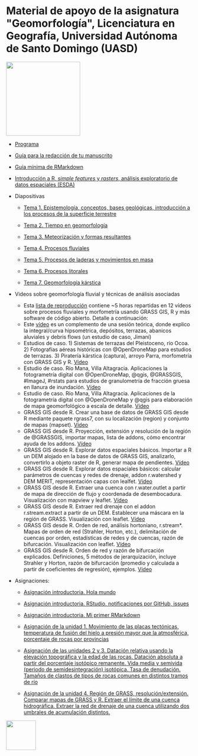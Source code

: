 # Material de apoyo de la asignatura "Geomorfología", Licenciatura en Geografía, Universidad Autónoma de Santo Domingo (UASD)

<img src="vista-playa.jpg" width="200"/>

* [Programa](programa-geomorfologia.md)

* [Guía para la redacción de tu manuscrito](guia-redaccion-manuscrito.md)

* [Guía mínima de RMarkdown](ref/guia-minima-de-rmarkdown.md)

* [Introducción a R, *simple features* y *rasters*, análisis exploratorio de datos espaciales (ESDA)](ref/introduccion-a-r.md)

* Diapositivas

    * [Tema 1. Epistemología, conceptos, bases geológicas, introducción a los procesos de la superficie terrestre](https://geomorfologia-master.github.io/tema-1-epistemologia-geologia-intro-procesos/)

    * [Tema 2. Tiempo en geomorfología](https://drive.google.com/file/d/1I7kNCS3oj5NpXsinVGaIZAezsZCAyRqI/view?usp=sharing)

    * [Tema 3. Meteorización y formas resultantes](https://github.com/geomorfologia-master/tema-3-meteorizacion-y-formas-resultantes/blob/gh-pages/meteorizacion_y_formas_resultantes.pdf)

    * [Tema 4. Procesos fluviales](https://drive.google.com/open?id=1e-BTzT56c6F7JWwSAXlb3UG8JWu2FxtV)

    * [Tema 5. Procesos de laderas y movimientos en masa](https://drive.google.com/open?id=1_ATalYovOxaODoroXCdZuTGUHOhrBdT-)
   
    * [Tema 6. Procesos litorales](https://drive.google.com/open?id=1r5t2fsSGDA8w4dtgkDN4eMylnvc9NXWw)
    
    * [Tema 7. Geomorfología kárstica](https://drive.google.com/open?id=1D4AF8yKdV9aunDzrSBXyC138mmN6xOIY)
    

* Videos sobre geomorfología fluvial y técnicas de análisis asociadas

    * Esta [lista de reproducción](https://www.youtube.com/watch?v=9F7BIAUNvRY&list=PLDcT2n8UzsCSt1-NnUQ8anwHhmouFr0Kv) contiene ~5 horas repartidas en 12 vídeos sobre procesos fluviales y morfometría usando GRASS GIS, R y más software de código abierto. Detalle a continuación:
    * Este [vídeo](https://www.youtube.com/watch?v=9F7BIAUNvRY&list=PLDcT2n8UzsCSt1-NnUQ8anwHhmouFr0Kv&index=1) es un complemento de una sesión teórica, donde explico la integral/curva hipsométrica, depósitos, terrazas, abanicos aluviales y debris flows (un estudio de caso, Jimaní)
    * Estudios de caso. 1) Sistemas de terrazas del Pleistoceno, río Ocoa. 2) Fotografías aéreas históricas con @OpenDroneMap para estudios de terrazas. 3) Piratería kárstica (captura), arroyo Parra, morfometría con GRASS GIS y R. [Vídeo](https://www.youtube.com/watch?v=bDYN2yP4yEY&list=PLDcT2n8UzsCSt1-NnUQ8anwHhmouFr0Kv&index=2)
    * Estudio de caso. Río Mana, Villa Altagracia. Aplicaciones la fotogrametría digital con @OpenDroneMap, @qgis, @GRASSGIS, #ImageJ, #rstats para estudios de granulometría de fracción gruesa en llanura de inundación. [Vídeo](https://www.youtube.com/watch?v=K386kpuJMvk&list=PLDcT2n8UzsCSt1-NnUQ8anwHhmouFr0Kv&index=3)
    * Estudio de caso. Río Mana, Villa Altagracia. Aplicaciones de la fotogrametría digital con @OpenDroneMap y @qgis para elaboración de mapa geomorfológico a escala de detalle. [Vídeo](https://www.youtube.com/watch?v=R1tDFkc4t0g&list=PLDcT2n8UzsCSt1-NnUQ8anwHhmouFr0Kv&index=4)
    * GRASS GIS desde R. Crear una base de datos de GRASS GIS desde R mediante paquete rgrass7, con su localización (region) y conjunto de mapas (mapset). [Vídeo](https://www.youtube.com/watch?v=cORbTaa827g&list=PLDcT2n8UzsCSt1-NnUQ8anwHhmouFr0Kv&index=5)
    * GRASS GIS desde R. Proyección, extensión y resolución de la región de @GRASSGIS, importar mapas, lista de addons, cómo encontrar ayuda de los addons. [Vídeo](https://www.youtube.com/watch?v=YkqHMeko8-Y&list=PLDcT2n8UzsCSt1-NnUQ8anwHhmouFr0Kv&index=6)
    * GRASS GIS desde R. Explorar datos espaciales básicos. Importar a R un DEM alojado en la base de datos de GRASS GIS, analizarlo, convertirlo a objeto raster de R, generar mapa de pendientes. [Vídeo](https://www.youtube.com/watch?v=w5lGrm_XKek&list=PLDcT2n8UzsCSt1-NnUQ8anwHhmouFr0Kv&index=7)
    * GRASS GIS desde R. Explorar datos espaciales básicos: calcular parámetros de cuencas y redes de drenaje, addon r.watershed y DEM MERIT, representación capas con lealfet. [Vídeo](https://www.youtube.com/watch?v=gPDf6w3NOgs&list=PLDcT2n8UzsCSt1-NnUQ8anwHhmouFr0Kv&index=8)
    * GRASS GIS desde R. Extraer una cuenca con r.water.outlet a partir de mapa de dirección de flujo y coordenada de desembocadura. Visualización con mapview y leaflet. [Vídeo](https://www.youtube.com/watch?v=acU2dj23DlM&list=PLDcT2n8UzsCSt1-NnUQ8anwHhmouFr0Kv&index=9)
    * GRASS GIS desde R. Extraer red drenaje con el addon r.stream.extract a partir de un DEM. Establecer una máscara en la región de GRASS. Visualización con leaflet. [Vídeo](https://www.youtube.com/watch?v=17MRQTJ4gUU&list=PLDcT2n8UzsCSt1-NnUQ8anwHhmouFr0Kv&index=10)
    * GRASS GIS desde R. Orden de red, análisis hortoniano, r.stream*. Mapas de orden de red (Strahler, Horton, etc.), delimitación de cuencas por orden, estadísticas de redes y de cuencas, razón de bifurcación. Visualización con leaflet. [Vídeo](https://www.youtube.com/watch?v=JO-25I2yj2I&list=PLDcT2n8UzsCSt1-NnUQ8anwHhmouFr0Kv&index=11)
    * GRASS GIS desde R. Orden de red y razón de bifurcación explicados. Definiciones, 5 métodos de jerarquización, incluye Strahler y Horton, razón de bifurcación (promedio y calculada a partir de coeficientes de regresión), ejemplos. [Vídeo](https://www.youtube.com/watch?v=vzEBBhedypE&list=PLDcT2n8UzsCSt1-NnUQ8anwHhmouFr0Kv&index=12)
    
    
* Asignaciones:

    * [Asignación introductoria. Hola mundo](https://github.com/geomorfologia-master/unidad-0-asignacion-0-hola-mundo)
    
    * [Asignación introductoria. RStudio, notificaciones por GitHub, issues](https://github.com/geomorfologia-master/unidad-0-asignacion-1-asig-conrstudio-issues)
    
    * [Asignación introductoria. Mi primer RMarkdown](https://github.com/geomorfologia-master/unidad-0-asignacion-2-mi-primer-rmd)
    
    * [Asignación de la unidad 1. Movimiento de las placas tectónicas, temperatura de fusión del hielo a presión mayor que la atmosférica, porcentaje de rocas por provincias
](https://github.com/geomorfologia-master/unidad-1-asignacion-1-movimiento-temperatura-mapageo)

    * [Asignación de las unidades 2 y 3. Datación relativa usando la elevación topográfica y la edad de las rocas. Datación absoluta a partir del porcentaje isotópico remanente. Vida media y semivida (periodo de semidesintegración) isotópica. Tasa de denudación. Tamaños de clastos de tipos de rocas comunes en distintos tramos de río](https://github.com/geomorfologia-master/unidades-2y3-asignacion-1-tiempo-meteorizacion)

    * [Asignación de la unidad 4. Región de GRASS, resolución/extensión. Comparar mapas de GRASS y R. Extraer el límite de una cuenca hidrográfica. Extraer la red de drenaje de una cuenca utilizando dos umbrales de acumulación distintos.](https://github.com/geomorfologia-master/unidad-4-asignacion-1-procesos-fluviales)
    
<img src="fringes.jpg" width="80"/>
